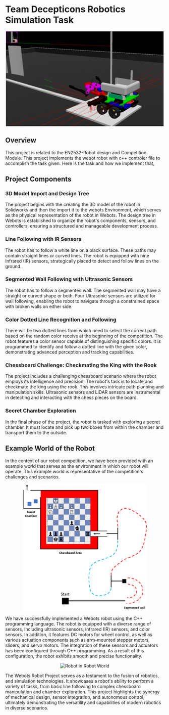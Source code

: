 # Team Decepticons Robotics Simulation Task

<div align="center"><img src="https://github.com/askanuradha/Webots-Robot-Designing-Decepticons/blob/main/webot.png" alt="Robot" width="500"></div>

## Overview

This project is related to the EN2532-Robot design and Competition Module. This project implements the webot robot with c++ controler file to accomplish the task given. Here is the task and how we implement that,

## Project Components

### 3D Model Import and Design Tree

The project begins with the creating the 3D model of the robot in Solidworks and then the import it to the webots Environment, which serves as the physical representation of the robot in Webots. The design tree in Webots is established to organize the robot's components, sensors, and controllers, ensuring a structured and manageable development process.

### Line Following with IR Sensors

The robot has to follow a white line on a black surface. These paths may contain straight lines or curved lines. The robot is equipped with nine Infrared (IR) sensors, strategically placed to detect and follow lines on the ground.

### Segmented Wall Following with Ultrasonic Sensors

The robot has to follow a segmented wall. The segmented wall may have a straight or curved shape or both. Four Ultrasonic sensors are utilized for wall following, enabling the robot to navigate through a constrained space with broken walls on either side.

### Color Dotted Line Recognition and Following

There will be two dotted lines from which need to select the correct path based on the random color receive at the beginning of the competition. The robot features a color sensor capable of distinguishing specific colors. It is programmed to identify and follow a dotted line with the given color, demonstrating advanced perception and tracking capabilities.

### Chessboard Challenge: Checkmating the King with the Rook

The project includes a challenging chessboard scenario where the robot employs its intelligence and precision. The robot's task is to locate and checkmate the king using the rook. This involves intricate path planning and manipulation skills. Ultrasonic sensors and LiDAR sensors are instrumental in detecting and interacting with the chess pieces on the board.

### Secret Chamber Exploration

In the final phase of the project, the robot is tasked with exploring a secret chamber. It must locate and pick up two boxes from within the chamber and transport them to the outside.

## Example World of the Robot

In the context of our robot competition, we have been provided with an example world that serves as the environment in which our robot will operate. This example world is representative of the competition's challenges and scenarios.

<div align="center"><img src="https://github.com/askanuradha/Webots-Robot-Designing-Decepticons/blob/main/robot_world.png" alt="Robot World" width="400" height="400"></div>

We have successfully implemented a Webots robot using the C++ programming language. The robot is equipped with a diverse range of sensors, including ultrasonic sensors, infrared (IR) sensors, and color sensors. In addition, it features DC motors for wheel control, as well as various actuation components such as arm-mounted stepper motors, sliders, and servo motors. The integration of these sensors and actuators has been configured through C++ programming. As a result of this  configuration, the robot exhibits smooth and precise functionality.

<div align="center"><img src="https://github.com/askanuradha/Webots-Robot-Designing-Decepticons/blob/main/Robot_wide_view.png" alt="Robot in Robot World" width="600"></div>

The Webots Robot Project serves as a testament to the fusion of robotics, and simulation technologies. It showcases a robot's ability to perform a variety of tasks, from basic line following to complex chessboard manipulation and chamber exploration. This project highlights the synergy of mechanical design, sensor integration, and autonomous control, ultimately demonstrating the versatility and capabilities of modern robotics in diverse scenarios.
